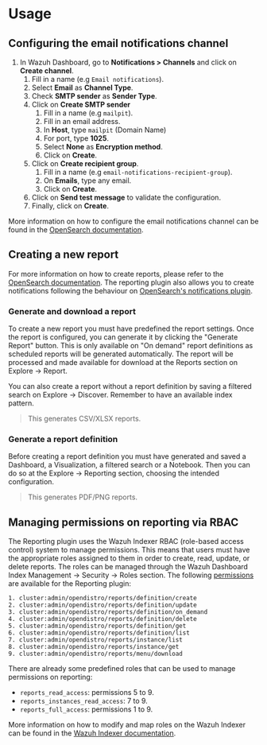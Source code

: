 # Usage

## Configuring the email notifications channel

1. In Wazuh Dashboard, go to **Notifications > Channels** and click on **Create channel**.
   1. Fill in a name (e.g `Email notifications`).
   2. Select **Email** as **Channel Type**.
   3. Check **SMTP sender** as **Sender Type**.
   4. Click on **Create SMTP sender**
      1. Fill in a name (e.g `mailpit`).
      2. Fill in an email address.
      3. In **Host**, type `mailpit` (Domain Name)
      4. For port, type **1025**.
      5. Select **None** as **Encryption method**.
      6. Click on **Create**.
   5. Click on **Create recipient group**.
      1. Fill in a name (e.g `email-notifications-recipient-group`).
      2. On **Emails**, type any email.
      3. Click on **Create**.
   6. Click on **Send test message** to validate the configuration.
   7. Finally, click on **Create**.

More information on how to configure the email notifications channel can be found in the [OpenSearch documentation](https://docs.opensearch.org/docs/latest/observing-your-data/notifications/index/#email-as-a-channel-type).

## Creating a new report

For more information on how to create reports, please refer to the [OpenSearch documentation](https://docs.opensearch.org/docs/latest/reporting/report-dashboard-index/). The reporting plugin also allows you to create notifications following the behaviour on [OpenSearch's notifications plugin](https://docs.opensearch.org/docs/latest/observing-your-data/notifications/index/).

### Generate and download a report
To create a new report you must have predefined the report settings. Once the report is configured, you can generate it by clicking the "Generate Report" button. This is only available on "On demand" report definitions as scheduled reports will be generated automatically. The report will be processed and made available for download at the Reports section on Explore -> Report.

You can also create a report without a report definition by saving a filtered search on Explore -> Discover. Remember to have an available index pattern.

> This generates CSV/XLSX reports.

### Generate a report definition
Before creating a report definition you must have generated and saved a Dashboard, a Visualization, a filtered search or a Notebook. Then you can do so at the Explore -> Reporting section, choosing the intended configuration.

> This generates PDF/PNG reports.

## Managing permissions on reporting via RBAC
The Reporting plugin uses the Wazuh Indexer RBAC (role-based access control) system to manage permissions. This means that users must have the appropriate roles assigned to them in order to create, read, update, or delete reports. The roles can be managed through the Wazuh Dashboard Index Management -> Security -> Roles section. The following [permissions](https://docs.opensearch.org/docs/latest/security/access-control/permissions/#reporting-permissions) are available for the Reporting plugin:

```
1. cluster:admin/opendistro/reports/definition/create
2. cluster:admin/opendistro/reports/definition/update
3. cluster:admin/opendistro/reports/definition/on_demand
4. cluster:admin/opendistro/reports/definition/delete
5. cluster:admin/opendistro/reports/definition/get
6. cluster:admin/opendistro/reports/definition/list
7. cluster:admin/opendistro/reports/instance/list
8. cluster:admin/opendistro/reports/instance/get
9. cluster:admin/opendistro/reports/menu/download
```

There are already some predefined roles that can be used to manage permissions on reporting:
- `reports_read_access`: permissions 5 to 9.
- `reports_instances_read_access`: 7 to 9.
- `reports_full_access`: permissions 1 to 9.

More information on how to modify and map roles on the Wazuh Indexer can be found in the [Wazuh Indexer documentation](https://documentation.wazuh.com/current/user-manual/user-administration/rbac.html).
